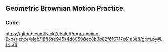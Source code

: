 ## Geometric Brownian Motion Practice

### Code
https://github.com/NickZehnle/Programming-Experience/blob/18ff5ae945a4d80508cc8b3b82f616717e61e3e8/gbm.py#L1-L34

